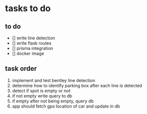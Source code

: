 # tasks to do

## to do

- [] write line detection
- [] write flask routes
- [] prisma integration
- [] docker image  

## task order

1. implement and test bentley line detection
2. determine how to identify parking box after each line is detected
3. detect if spot is empty or not
4. if not empty write query to db
5. if empty after not being empty, query db
6. app should fetch gps location of car and update in db
